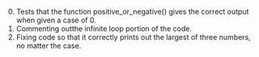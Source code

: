 0. Tests that the function positive_or_negative() gives the correct output when given a case of 0.
1. Commenting outthe infinite loop portion of the code.
2. Fixing code so that it correctly prints out the largest of three numbers, no matter the case.
